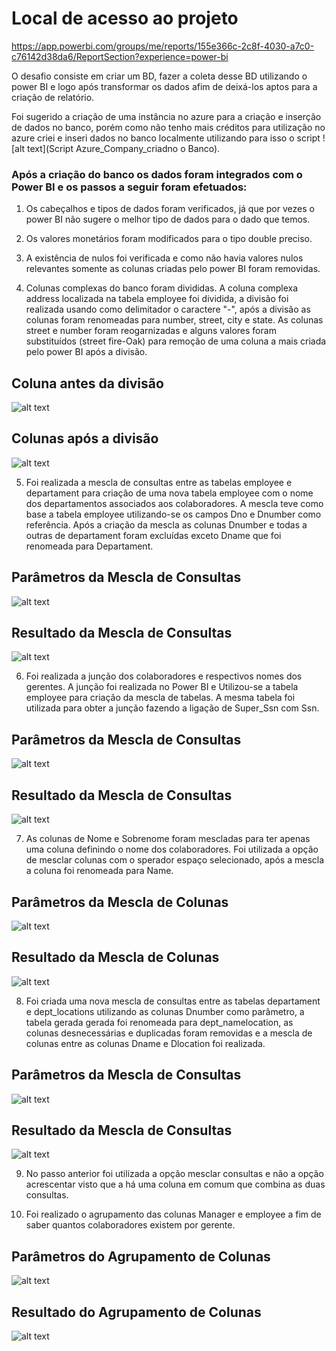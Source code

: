 
# Local de acesso ao projeto

https://app.powerbi.com/groups/me/reports/155e366c-2c8f-4030-a7c0-c76142d38da6/ReportSection?experience=power-bi

O desafio consiste em criar um BD, fazer a coleta desse BD utilizando o power BI e logo após transformar os dados afim de deixá-los aptos para a criação de relatório.

Foi sugerido a criação de uma instância no azure para a criação e inserção de dados no banco, porém como não tenho mais créditos para utilização no azure criei e inseri dados no banco localmente utilizando para isso o script ![alt text](Script Azure_Company_criadno o Banco).

### Após a criação do banco os dados foram integrados com o Power BI e os passos a seguir foram efetuados:

1. Os cabeçalhos e tipos de dados foram verificados, já que por vezes o power BI não sugere o melhor tipo de dados para o dado que temos.

2. Os valores monetários foram modificados para o tipo double preciso.

3. A existência de nulos foi verificada e como não havia valores nulos relevantes somente as colunas criadas pelo power BI foram removidas.

4. Colunas complexas do banco foram divididas. A coluna complexa address localizada na tabela employee foi dividida, a divisão foi realizada usando como delimitador o caractere "-", após a divisão as colunas foram renomeadas para number, street, city e state. As colunas street e number foram reogarnizadas e alguns valores foram substituídos (street fire-Oak) para remoção de uma coluna a mais criada pelo power BI após a divisão.

## Coluna antes da divisão

![alt text](Imgs/DividindoAddress01.png)


## Colunas após a divisão

![alt text](Imgs/AposDivisaoAddress02.png)

5. Foi realizada a mescla de consultas entre as tabelas employee e departament para criação de uma nova tabela employee com o nome dos departamentos associados aos colaboradores. A mescla teve como base a tabela employee utilizando-se os campos Dno e Dnumber como referência. Após a criação da mescla as colunas Dnumber e todas a outras de departament foram excluídas exceto Dname que foi renomeada para Departament.

## Parâmetros da Mescla de Consultas

![alt text](Imgs/MesclarEmpDept03.png)

## Resultado da Mescla de Consultas

![alt text](Imgs/ResultadoMesclaEmpDept04.png)

6. Foi realizada a junção dos colaboradores e respectivos nomes dos gerentes. A junção foi realizada no Power BI e Utilizou-se a tabela employee para criação da mescla de tabelas. A mesma tabela foi utilizada para obter a junção fazendo a ligação de Super_Ssn com Ssn.

## Parâmetros da Mescla de Consultas

![alt text](Imgs/MesclaNomeGerente05.png)

## Resultado da Mescla de Consultas

![alt text](Imgs/NomeGerentee06.png)

7. As colunas de Nome e Sobrenome foram mescladas para ter apenas uma coluna definindo o nome dos colaboradores. Foi utilizada a opção de mesclar colunas com o sperador espaço selecionado, após a mescla a coluna foi renomeada para Name.

## Parâmetros da Mescla de Colunas

![alt text](Imgs/MesclaNomeSobrenomeParam07.png)

## Resultado da Mescla de Colunas

![alt text](Imgs/MesclaColunaNomeSobrenomeResult08.png)

8. Foi criada uma nova mescla de consultas entre as tabelas departament e dept_locations utilizando as colunas Dnumber como parâmetro, a tabela gerada gerada foi renomeada para dept_namelocation, as colunas desnecessárias e duplicadas foram removidas e a mescla de colunas entre as colunas Dname e Dlocation foi realizada.

## Parâmetros da Mescla de Consultas

![alt text](Imgs/MesclaDept-Dept_locationParam09.png)


## Resultado da Mescla de Consultas

![alt text](Imgs/MesclaDept-Dept_locationResult10.png)

9. No passo anterior foi utilizada a opção mesclar consultas e não a opção acrescentar visto que a há uma coluna em comum que combina as duas consultas.

10. Foi realizado o agrupamento das colunas Manager e employee a fim de saber quantos colaboradores existem por gerente.

## Parâmetros do Agrupamento de Colunas

![alt text](Imgs/AgregManagerColaboradorParam11.png)

## Resultado do Agrupamento de Colunas

![alt text](Imgs/AgregColunaManagerColaboradorResult12.png)

